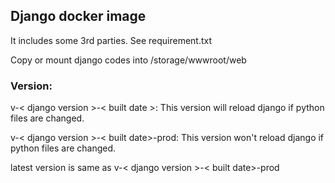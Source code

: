 ## Django docker image
It includes some 3rd parties. See requirement.txt

Copy or mount django codes into /storage/wwwroot/web

### Version:
v-< django version >-< built date >: This version will reload django if python files are changed.
  
v-< django version >-< built date>-prod: This version won't reload django if python files are changed.
  
latest version is same as v-< django version >-< built date>-prod

